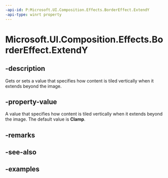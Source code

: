 ```yaml
---
-api-id: P:Microsoft.UI.Composition.Effects.BorderEffect.ExtendY
-api-type: winrt property
---
```


<!-- Property syntax.
public CanvasEdgeBehavior ExtendY { get;  set; }
-->

# Microsoft.UI.Composition.Effects.BorderEffect.ExtendY

## -description
Gets or sets a value that specifies how content is tiled vertically when it extends beyond the image. 

## -property-value
 A value that specifies how content is tiled vertically when it extends beyond the image. The default value is **Clamp**.

## -remarks

## -see-also

## -examples

